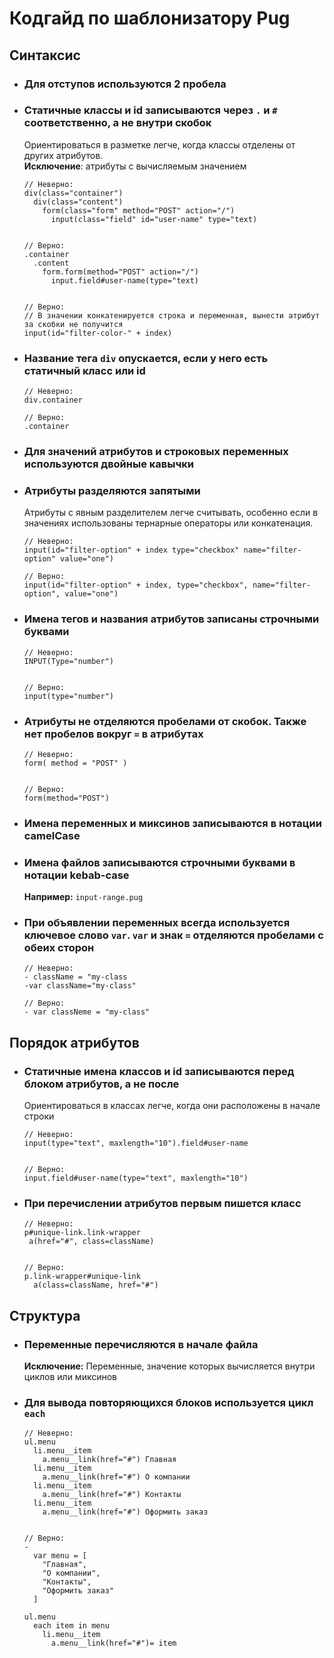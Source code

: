 # Кодгайд по шаблонизатору Pug

## Синтаксис

* ### Для отступов используются 2 пробела
* ### Статичные классы и id записываются через `.` и `#` соответственно, а не внутри скобок
  Ориентироваться в разметке легче, когда классы отделены от других атрибутов.\
  __Исключение__: атрибуты с вычисляемым значением
  ```pug
  // Неверно:
  div(class="container")
    div(class="content")
      form(class="form" method="POST" action="/")
        input(class="field" id="user-name" type="text)


  // Верно:
  .container
    .content
      form.form(method="POST" action="/")
        input.field#user-name(type="text)


  // Верно:
  // В значении конкатенируется строка и переменная, вынести атрибут за скобки не получится
  input(id="filter-color-" + index)    
  ```
* ### Название тега `div` опускается, если у него есть статичный класс или id
  ```pug
  // Неверно:
  div.container

  // Верно:
  .container
  ```
* ### Для значений атрибутов и строковых переменных используются двойные кавычки
* ### Атрибуты разделяются запятыми
  Атрибуты с явным разделителем легче считывать, особенно если в значениях использованы тернарные операторы или конкатенация.
  ```pug
  // Неверно:
  input(id="filter-option" + index type="checkbox" name="filter-option" value="one")

  // Верно:
  input(id="filter-option" + index, type="checkbox", name="filter-option", value="one")
  ```
* ### Имена тегов и названия атрибутов записаны строчными буквами
  ```pug
  // Неверно:
  INPUT(Type="number")


  // Верно:
  input(type="number")
  ```
* ### Атрибуты не отделяются пробелами от скобок. Также нет пробелов вокруг `=` в атрибутах 
  ```pug
  // Неверно:
  form( method = "POST" )


  // Верно:
  form(method="POST")
  ```

* ### Имена переменных и миксинов записываются в нотации camelCase
* ### Имена файлов записываются строчными буквами в нотации kebab-case
  __Например:__ `input-range.pug`
* ### При объявлении переменных всегда используется ключевое слово `var`. `var` и знак `=` отделяются пробелами с обеих сторон
  ```pug
  // Неверно:
  - className = "my-class
  -var className="my-class"

  // Верно:
  - var classNeme = "my-class"
  ```
 
## Порядок атрибутов
* ### Статичные имена классов и id записываются перед блоком атрибутов, а не после
  Ориентироваться в классах легче, когда они расположены в начале строки
  
  ```pug
  // Неверно:
  input(type="text", maxlength="10").field#user-name


  // Верно:
  input.field#user-name(type="text", maxlength="10")
  ```
* ### При перечислении атрибутов первым пишется класс
  ```pug
  // Неверно:
  p#unique-link.link-wrapper
   a(href="#", class=className)


  // Верно:
  p.link-wrapper#unique-link
    a(class=className, href="#")
  ```

## Структура
* ### Переменные перечисляются в начале файла
  __Исключение:__ Переменные, значение которых вычисляется внутри циклов или миксинов
* ### Для вывода повторяющихся блоков используется цикл `each`
  ```pug
  // Неверно:
  ul.menu
    li.menu__item
      a.menu__link(href="#") Главная
    li.menu__item
      a.menu__link(href="#") О компании
    li.menu__item
      a.menu__link(href="#") Контакты
    li.menu__item
      a.menu__link(href="#") Оформить заказ


  // Верно:
  -
    var menu = [
      "Главная",
      "О компании",
      "Контакты",
      "Оформить заказ"
    ]
      
  ul.menu
    each item in menu
      li.menu__item
        a.menu__link(href="#")= item
  ```
